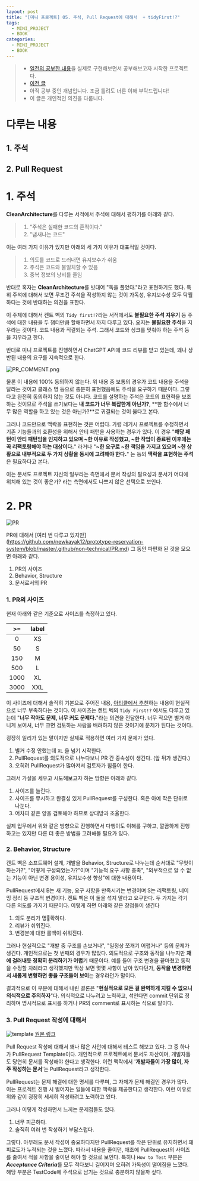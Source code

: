 ```yaml
---
layout: post
title: "[미니 프로젝트] 05. 주석, Pull Request에 대해서  + tidyFirst!?"
tags:
  - MINI_PROJECT
  - BOOK
categories:
  - MINI_PROJECT
  - BOOK
---
```

> - [일전의 공부한 내용](./rollup-2025-01.firstHalf.html)을 실제로 구현해보면서 공부해보고자 시작한 프로젝트다.
> - [이전 글](https://newkayak12.github.io/mini_project/2025/06/18/mini-project-04-User-진행-중-고민한-것들.html)
> - 아직 공부 중인 개념입니다. 조금 틀려도 너른 이해 부탁드립니다!
> - 이 글은 개인적인 의견을 다룹니다.

# 다루는 내용
## 1. 주석
## 2. Pull Request


# 1. 주석
**CleanArchitecture**를 다루는 서적에서 주석에 대해서 평하기를 아래와 같다.

 >   1.  "주석은 실패한 코드의 흔적이다."
  >  2. "냄새나는 코드"
   
이는 여러 가지 이유가 있지만 아래의 세 가지 이유가 대표적일 것이다.

>   1. 의도를 코드로 드러내면 유지보수가 쉬움
>   2. 주석은 코드와 불일치할 수 있음
>   3. 중복 정보의 낭비를 줄임


  
반대로 혹자는 **CleanArchitecture**를 빗대어 "독을 풀었다."라고 표현하기도 했다. 특히 주석에 대해서 보면 무조건 주석을 작성하지 않는 것이 가독성, 유지보수성 모두 탁월하다는 것에 반대하는 의견을 표한다. 

이 주제에 대해서 켄트 벡의 `Tidy first!?`라는 서적에서도 **불필요한 주석 지우기** 등 주석에 대한 내용을 두 챕터만큼 할애하면서 까지 다루고 있다. 요지는 **불필요한 주석**을 지우라는 것이다. 코드 내용과 직결되는 주석. 그래서 코드와 싱크를 맞춰야 하는 주석 등을 지우라고 한다.

반대로 미니 프로젝트를 진행하면서 ChatGPT API에 코드 리뷰를 받고 있는데, 꽤나 상반된 내용의 요구를 지속적으로 한다.


![PR_COMMENT.png](/assets/img/PR_COMMENT.png)

물론 이 내용에 100% 동의하지 않는다. 위 내용 중 보통의 경우가 코드 내용을 주석을 달라는 것이고 클래스 명 등으로 충분히 표현했음에도 주석을 요구하기 때문이다. 그렇다고 완전히 동의하지 않는 것도 아니다. 코드를 설명하는 주석은 코드의 표현력을 보조하는 것이므로 주석을 쓰기보다는 **내 코드가 너무 복잡한게 아닌가?**, **한 함수에서 너무 많은 역할을 하고 있는 것은 아닌가?**로 귀결되는 것이 옳다고 본다.

그러나 코드만으로 맥락을 표현하는 것은 어렵다. 가령 레거시 프로젝트를 수정하면서 기존 기능들과의 호환성을 위해서 안티 패턴을 사용하는 경우가 있다. 이 경우 "**해당 패턴이 안티 패턴임을 인지하고 있으며 ~한 이유로 작성했고, ~한 작업이 종료된 이후에는 꼭 리팩토링해야 하는 대상이다.**" 라거나 "**~한 요구로 ~한 책임을 가지고 있으며 ~한 상황으로 내부적으로 두 가지 상황을 동시에 고려해야 한다.**" 는 등의 **맥락을 표현하는 주석**은 필요하다고 본다.

이는 문서도 프로젝트 자신의 일부라는 측면에서 문서 작성의 필요성과 문서가 어디에 위치해 있는 것이 좋은가? 라는 측면에서도 나쁘지 않은 선택으로 보인다.


# 2. PR

![PR](/assets/img/PR.png)

PR에 대해서 [여러 번 다루고 있지만] (https://github.com/newkayak12/prototype-reservation-system/blob/master/.github/non-technical/PR.md) 그 동안 파편화 된 것을 모으면 아래와 같다.

1. PR의 사이즈
2. Behavior, Structure
3. 문서로서의 PR


### 1. PR의 사이즈

현재 아래와 같은 기준으로 사이즈를 측정하고 있다. 

|  >=  | label |
| :--: | :---: |
|  0   |  XS   |
|  50  |   S   |
| 150  |   M   |
| 500  |   L   |
| 1000 |  XL   |
| 3000 |  XXL  |
이 사이즈에 대해서 솔직히 기본으로 주어진 내용, [아티클에서 추천](https://graphite.dev/guides/best-practices-managing-pr-size)하는 내용이 현실적으로 너무 부족하다는 것이다. 이 사이즈는 켄트 벡의 `Tidy First!?` 에서도 다루고 있는데 "**너무 작아도 문제, 너무 커도 문제다.**"라는 의견을 전달한다. 너무 작으면 별거 아니게 보여셔, 너무 크면 검토하는 사람을 배려하지 않은 것이기에 문제가 된다는 것이다.

굉장히 일리가 있는 말이지만 실제로 적용하면 여러 가지 문제가 있다.
1. 별거 수정 안했는데 `XL` 을 넘기 시작한다.
2. PullRequest를 의도적으로 나누다보니 PR 간 종속성이 생긴다. (앞 뒤가 생긴다.)
3. 오히려 PullRequest가 많아져서 검토자가 힘들어 한다.

그래서 가설을 세우고 시도해보고자 하는 방향은 아래와 같다.
1. 사이즈를 늘린다.
2. 사이즈를 무시하고 완결성 있게 PullRequest를 구성한다. 혹은 아예 작은 단위로 나눈다.
3. 어차피 같은 양을 검토해야 하므로 상대방과 조율한다.

실제 업무에서 위와 같은 방향으로 진행하면서 다행이도 이해를 구하고, 깔끔하게 진행하고는 있지만 다른 더 좋은 방법을 고려해볼 필요가 있다.


### 2. Behavior, Structure
켄트 벡은 소프트웨어 설계, 개발을 Behavior, Structure로 나누는데 순서대로 "무엇이 하는가?", "어떻게 구성되었는가?"이며 "기능적 요구 사항 충족", "외부적으로 알 수 없는 기능이 아닌 변경 용이성, 유지보수성 향상"에 대한 내용이다.

PullRequest에서 B는 새 기능, 요구 사항을 만족시키는 변경이며  S는 리팩토링, 네이밍 정리 등 구조적 변경이다. 켄트 벡은 이 둘을 섞지 말라고 요구한다. 두 가지는 각기 다른 의도를 가지기 때문이다. 이렇게 하면 아래와 같은 장점들이 생긴다
1. 의도 분리가 명확하다.
2. 리뷰가 쉬워진다.
3. 변경분에 대한 롤백이 쉬워진다.

그러나 현실적으로 "개발 중 구조를 손보거나", "일정상 쪼개기 어렵거나" 등의 문제가 생긴다. 개인적으로는 첫 번째의 경우가 많았다. 의도적으로 구조와 동작을 나누지만 **채에 걸러내듯 정확히 분리하기가 어렵**기 때문이다. 예를 들어 구조 변경을 끝마쳤고 동작을 수정할 차례라고 생각했지만 막상 보면 몇몇 사항이 남아 있다던가, **동작을 변경하면서 새롭게 변형하면 좋을 구조들이 보이**는 경우라던가 말이다.

결과적으로 이 부분에 대해서 내린 결론은 "**현실적으로 모든 걸 완벽하게 지킬 수 없으니 의식적으로 주의하자**"다.
의식적으로 나누려고 노력하고, 섞인다면 commit 단위로 정리하며 명시적으로 표시를 하거나 PR의 comment로 표시하는 식으로 말이다.


### 3. Pull Request 작성에 대해서 

![template](/assets/img/PR_TEMPLATE.png)
[원본 링크](https://github.com/newkayak12/prototype-reservation-system/pull/99)

Pull Request 작성에 대해서 꽤나 많은 사안에 대해서 테스트 해보고 있다. 그 중 하나가 PullRequest Template이다. 개인적으로 프로젝트에서 문서도 자산이며, 개발자들도 당연히 문서를 작성해야 한다고 생각한다. 이런 맥락에서 '**개발자들이 가장 많이, 자주 작성하는 문서**'는 PullRequest라고 생각한다.

PullRequest는 문제 해결에 대한 명세를 다루며, 그 자체가 문제 해결인 경우가 많다. 이는 프로젝트 진행 시 벌어지는 일들에 대한 맥락을 제공한다고 생각한다. 이런 이유로 위와 같이 굉장히 세세히 작성하려고 노력하고 있다.

그러나 이렇게 작성하면서 느끼는 문제점들도 있다.
1. 너무 피곤하다.
2. 솔직히 여러 번 작성하기 부담스럽다.

그렇다. 아무래도 문서 작성이 중요하다지만 PullRequest를 작은 단위로 유지하면서 꽤 피로도가 누적되는 것을 느꼈다. 따라서 내용을 줄이던, 애초에 PullRequest의 사이즈를 줄여서 적을 사항을 줄이던 해야 할 것으로 보인다. 특히나 `How to Test` 부분은 ***Acceptance Criteria***를 모두 적다보니 길어지며 오히려 가독성이 떨어짐을 느꼈다.  해당 부분은 TestCode에 주석으로 남기는 것으로 충분하지 않을까 싶다. 